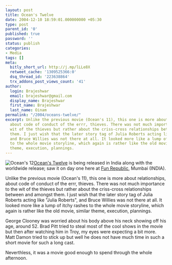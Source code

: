 ```yaml
---
layout: post
title: Ocean's Twelve
date: 2004-12-10 18:59:01.000000000 +05:30
type: post
parent_id: '0'
published: true
password: ''
status: publish
categories:
- Media
tags: []
meta:
  bitly_short_url: http://j.mp/lLLe8X
  retweet_cache: '1309525366:0'
  dsq_thread_id: '223638864'
  trx_addons_post_views_count: '41'
author:
  login: Brajeshwar
  email: brajeshwar@gmail.com
  display_name: Brajeshwar
  first_name: Brajeshwar
  last_name: Oinam
permalink: "/2004/oceans-twelve/"
excerpt: Unlike the previous movie (Ocean's 11), this one is more about relationships,
  about code of conduct of the errr, thieves. There was not much importance to the
  wit of the thieves but rather about the criss-cross relationships between and amongst
  them. I just wish that the later story tag of Julia Roberts acting like "Julia Roberts",
  and Bruce Willies was not there at all. It looked more like a lump of itchy rashes
  to the whole movie storyline, which again is rather like the old movie, similar
  theme, execution, plannings.
---
```

<p><img src="{{ site.baseurl }}/assets/2004/12/oceanstwelve.jpg" alt="Ocean's 12" /><a href="http://oceans12.warnerbros.com/" title="Ocean's Twelve">Ocean's Twelve</a> is being released in India along with the worldwide release; saw it on day one here at <a href="http://www.fun-republic.com/" title="Fun Republic">Fun Republic</a>, Mumbai (INDIA).</p>
<p>Unlike the previous movie (Ocean's 11), this one is more about relationships, about code of conduct of the errr, thieves. There was not much importance to the wit of the thieves but rather about the criss-cross relationships between and amongst them. I just wish that the later story tag of Julia Roberts acting like "Julia Roberts", and Bruce Willies was not there at all. It looked more like a lump of itchy rashes to the whole movie storyline, which again is rather like the old movie, similar theme, execution, plannings.</p>
<p>George Clooney was worried about his body above his neck showing off his age, around 52. Brad Pitt tried to steal most of the cool shows in the movie but then after watching him in Troy, my eyes were expecting a bit more. Matt Damon tried to stick up but well he does not have much time in such a short movie for such a long cast.</p>
<p>Neverthless, it was a movie good enough to spend through the whole afternoon.</p>
